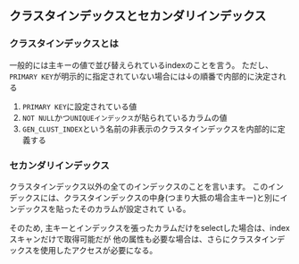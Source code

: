 ## クラスタインデックスとセカンダリインデックス

### クラスタインデックスとは
一般的には主キーの値で並び替えられているindexのことを言う。
ただし、`PRIMARY KEY`が明示的に指定されていない場合には↓の順番で内部的に決定される

1. `PRIMARY KEY`に設定されている値
2. `NOT NULL`かつ`UNIQUEインデックス`が貼られているカラムの値
3. `GEN_CLUST_INDEX`という名前の非表示のクラスタインデックスを内部的に定義する

### セカンダリインデックス
クラスタインデックス以外の全てのインデックスのことを言います。
このインデックスには、クラスタインデックスの中身(つまり大抵の場合主キー)と別にインデックスを貼ったそのカラムが設定されて
いる。

そのため, 主キーとインデックスを張ったカラムだけをselectした場合は、indexスキャンだけで取得可能だが
他の属性も必要な場合は、さらにクラスタインデックスを使用したアクセスが必要になる。